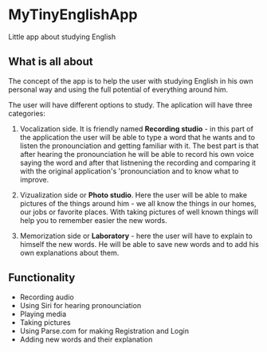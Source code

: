 # MyTinyEnglishApp
Little app about studying English

## What is all about

The concept of the app is to help the user with studying English in his own personal way and using the full potential of everything around him. 


The user will have different options to study. The aplication will have three categories:
1. Vocalization side. It is friendly named **Recording studio** - in this part of the application the user will be able to type a word that he wants and to listen the pronounciation and getting familiar with it. The best part is that after hearing the pronounciation he will be able to record his own voice saying the word and after that listnening the recording and comparing it with the original application's 'pronounciation and to know what to improve.


2. Vizualization side or **Photo studio**. Here the user will be able to make pictures of the things around him - we all know the things in our homes, our jobs or favorite places. With taking pictures of well known things will help you to remember easier the new words.

3. Memorization side or **Laboratory** - here the user will have to explain to himself the new words. He will be able to save new words and to add his own explanations about them.


## Functionality

  - Recording audio
  - Using Siri for hearing pronounciation
  - Playing media
  - Taking pictures
  - Using Parse.com for making Registration and Login
  - Adding new words and their explanation

